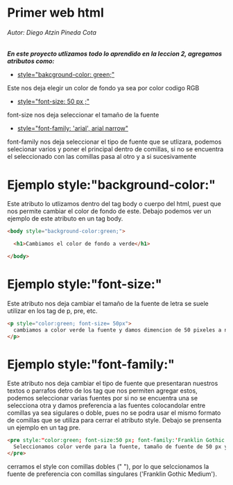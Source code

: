 # Primer web html 
###### Autor: Diego Atzin Pineda Cota

***En este proyecto utlizamos todo lo aprendido en la leccion 2, agregamos atributos como:***

- [style="bakcground-color: green;"](https://github.com/smars1/Re-Start/tree/main/Universidad%20Desarrollo%20Web/Html/Leccion_2/primer_html_web#ejemplo-stylebackground-color)

Este nos deja elegir un color de fondo ya sea por color codigo RGB 

- [style="font-size: 50 px ;"](https://github.com/smars1/Re-Start/edit/main/Universidad%20Desarrollo%20Web/Html/Leccion_2/primer_html_web#ejemplo-stylefont-size)

font-size nos deja seleccionar el tamaño de la fuente

- [style="font-family: 'arial', arial narrow"](https://github.com/smars1/Re-Start/edit/main/Universidad%20Desarrollo%20Web/Html/Leccion_2/primer_html_web#ejemplo-stylefont-family)

font-family nos deja seleccionar el tipo de fuente que se utlizara, podemos selecionar varios y poner el principal dentro de comillas, si no se encuentra el seleccionado
con las comillas pasa al otro y a si sucesivamente



# Ejemplo style:"background-color:"

Este atributo lo utlizamos dentro del tag body o cuerpo del html, puest que nos permite cambiar el color de fondo de este.
Debajo podemos ver un ejemplo de este atributo en un tag body.

```html
<body style="background-color:green;"> 

  <h1>Cambiamos el color de fondo a verde</h1>

</body>

```

# Ejemplo style:"font-size:"

Este atributo nos deja cambiar el tamaño de la fuente de letra se suele utilizar en los tag de p, pre, etc.

```html
<p style="color:green; font-size= 50px">
  cambiamos a color verde la fuente y damos dimencion de 50 pixeles a nuestra fuente
</p>
```

# Ejemplo style:"font-family:"

Este atributo nos deja cambiar el tipo de fuente que presentaran nuestros textos o parrafos detro de los tag que nos permiten agregar estos,
podemos seleccionar varias fuentes por si no se encuentra una se selecciona otra y damos preferencia a las fuentes colocandolar entre comillas ya sea 
sigulares o doble, pues no se podra usar el mismo formato de comillas que se utiliza para cerrar el atributo style.
Debajo se prensenta un ejemplo en un tag pre.

```html
<pre style:"color:green; font-size:50 px; font-family:'Franklin Gothic Medium', Arial Narrow, Arial, sans-serif;">
  Seleccionamos color verde para la fuente, tamaño de fuente de 50 px y el tipo de fuente que tendremos
</pre>
```
cerramos el style con comillas dobles (" "), por lo que selccionamos la fuente de preferencia con comillas singulares ('Franklin Gothic Medium'). 
